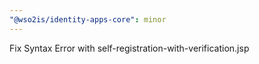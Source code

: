 ```yaml
---
"@wso2is/identity-apps-core": minor
---
```


Fix Syntax Error with self-registration-with-verification.jsp
